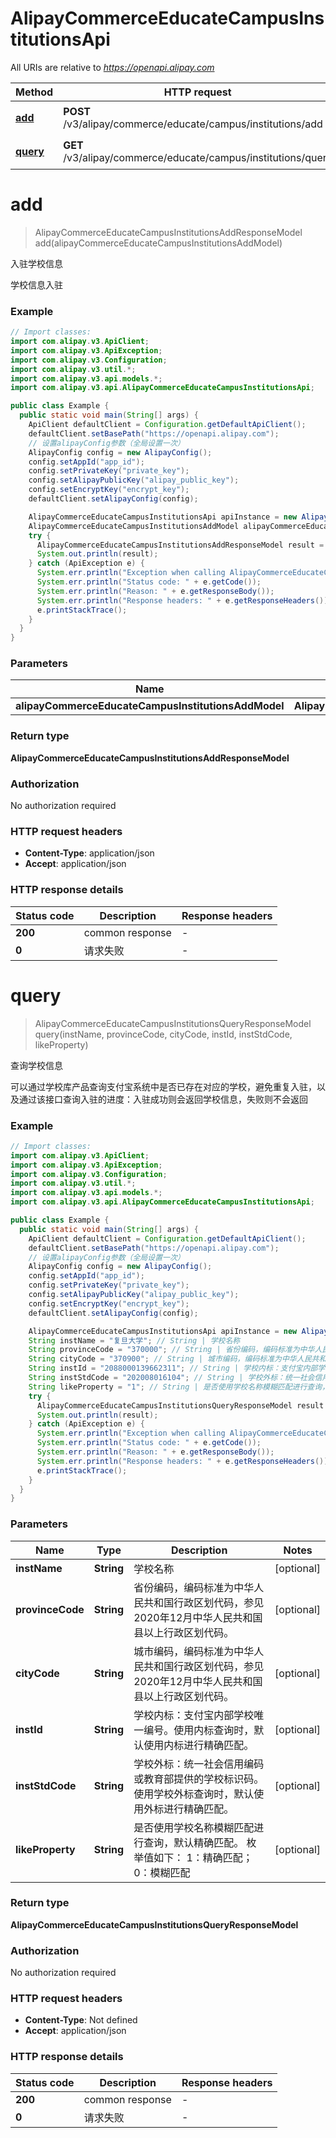 # AlipayCommerceEducateCampusInstitutionsApi

All URIs are relative to *https://openapi.alipay.com*

| Method | HTTP request | Description |
|------------- | ------------- | -------------|
| [**add**](AlipayCommerceEducateCampusInstitutionsApi.md#add) | **POST** /v3/alipay/commerce/educate/campus/institutions/add | 入驻学校信息 |
| [**query**](AlipayCommerceEducateCampusInstitutionsApi.md#query) | **GET** /v3/alipay/commerce/educate/campus/institutions/query | 查询学校信息 |


<a name="add"></a>
# **add**
> AlipayCommerceEducateCampusInstitutionsAddResponseModel add(alipayCommerceEducateCampusInstitutionsAddModel)

入驻学校信息

学校信息入驻

### Example
```java
// Import classes:
import com.alipay.v3.ApiClient;
import com.alipay.v3.ApiException;
import com.alipay.v3.Configuration;
import com.alipay.v3.util.*;
import com.alipay.v3.api.models.*;
import com.alipay.v3.api.AlipayCommerceEducateCampusInstitutionsApi;

public class Example {
  public static void main(String[] args) {
    ApiClient defaultClient = Configuration.getDefaultApiClient();
    defaultClient.setBasePath("https://openapi.alipay.com");
    // 设置alipayConfig参数（全局设置一次）
    AlipayConfig config = new AlipayConfig();
    config.setAppId("app_id");
    config.setPrivateKey("private_key");
    config.setAlipayPublicKey("alipay_public_key");
    config.setEncryptKey("encrypt_key");
    defaultClient.setAlipayConfig(config);

    AlipayCommerceEducateCampusInstitutionsApi apiInstance = new AlipayCommerceEducateCampusInstitutionsApi(defaultClient);
    AlipayCommerceEducateCampusInstitutionsAddModel alipayCommerceEducateCampusInstitutionsAddModel = new AlipayCommerceEducateCampusInstitutionsAddModel(); // AlipayCommerceEducateCampusInstitutionsAddModel | 
    try {
      AlipayCommerceEducateCampusInstitutionsAddResponseModel result = apiInstance.add(alipayCommerceEducateCampusInstitutionsAddModel);
      System.out.println(result);
    } catch (ApiException e) {
      System.err.println("Exception when calling AlipayCommerceEducateCampusInstitutionsApi#add");
      System.err.println("Status code: " + e.getCode());
      System.err.println("Reason: " + e.getResponseBody());
      System.err.println("Response headers: " + e.getResponseHeaders());
      e.printStackTrace();
    }
  }
}
```

### Parameters

| Name | Type | Description  | Notes |
|------------- | ------------- | ------------- | -------------|
| **alipayCommerceEducateCampusInstitutionsAddModel** | **AlipayCommerceEducateCampusInstitutionsAddModel**|  | [optional] |

### Return type

**AlipayCommerceEducateCampusInstitutionsAddResponseModel**

### Authorization

No authorization required

### HTTP request headers

 - **Content-Type**: application/json
 - **Accept**: application/json

### HTTP response details
| Status code | Description | Response headers |
|-------------|-------------|------------------|
| **200** | common response |  -  |
| **0** | 请求失败 |  -  |

<a name="query"></a>
# **query**
> AlipayCommerceEducateCampusInstitutionsQueryResponseModel query(instName, provinceCode, cityCode, instId, instStdCode, likeProperty)

查询学校信息

可以通过学校库产品查询支付宝系统中是否已存在对应的学校，避免重复入驻，以及通过该接口查询入驻的进度：入驻成功则会返回学校信息，失败则不会返回

### Example
```java
// Import classes:
import com.alipay.v3.ApiClient;
import com.alipay.v3.ApiException;
import com.alipay.v3.Configuration;
import com.alipay.v3.util.*;
import com.alipay.v3.api.models.*;
import com.alipay.v3.api.AlipayCommerceEducateCampusInstitutionsApi;

public class Example {
  public static void main(String[] args) {
    ApiClient defaultClient = Configuration.getDefaultApiClient();
    defaultClient.setBasePath("https://openapi.alipay.com");
    // 设置alipayConfig参数（全局设置一次）
    AlipayConfig config = new AlipayConfig();
    config.setAppId("app_id");
    config.setPrivateKey("private_key");
    config.setAlipayPublicKey("alipay_public_key");
    config.setEncryptKey("encrypt_key");
    defaultClient.setAlipayConfig(config);

    AlipayCommerceEducateCampusInstitutionsApi apiInstance = new AlipayCommerceEducateCampusInstitutionsApi(defaultClient);
    String instName = "复旦大学"; // String | 学校名称
    String provinceCode = "370000"; // String | 省份编码，编码标准为中华人民共和国行政区划代码，参见 2020年12月中华人民共和国县以上行政区划代码。
    String cityCode = "370900"; // String | 城市编码，编码标准为中华人民共和国行政区划代码，参见 2020年12月中华人民共和国县以上行政区划代码。
    String instId = "2088000139662311"; // String | 学校内标：支付宝内部学校唯一编号。使用内标查询时，默认使用内标进行精确匹配。
    String instStdCode = "202008016104"; // String | 学校外标：统一社会信用编码或教育部提供的学校标识码。使用学校外标查询时，默认使用外标进行精确匹配。
    String likeProperty = "1"; // String | 是否使用学校名称模糊匹配进行查询，默认精确匹配。 枚举值如下： 1：精确匹配； 0：模糊匹配
    try {
      AlipayCommerceEducateCampusInstitutionsQueryResponseModel result = apiInstance.query(instName, provinceCode, cityCode, instId, instStdCode, likeProperty);
      System.out.println(result);
    } catch (ApiException e) {
      System.err.println("Exception when calling AlipayCommerceEducateCampusInstitutionsApi#query");
      System.err.println("Status code: " + e.getCode());
      System.err.println("Reason: " + e.getResponseBody());
      System.err.println("Response headers: " + e.getResponseHeaders());
      e.printStackTrace();
    }
  }
}
```

### Parameters

| Name | Type | Description  | Notes |
|------------- | ------------- | ------------- | -------------|
| **instName** | **String**| 学校名称 | [optional] |
| **provinceCode** | **String**| 省份编码，编码标准为中华人民共和国行政区划代码，参见 2020年12月中华人民共和国县以上行政区划代码。 | [optional] |
| **cityCode** | **String**| 城市编码，编码标准为中华人民共和国行政区划代码，参见 2020年12月中华人民共和国县以上行政区划代码。 | [optional] |
| **instId** | **String**| 学校内标：支付宝内部学校唯一编号。使用内标查询时，默认使用内标进行精确匹配。 | [optional] |
| **instStdCode** | **String**| 学校外标：统一社会信用编码或教育部提供的学校标识码。使用学校外标查询时，默认使用外标进行精确匹配。 | [optional] |
| **likeProperty** | **String**| 是否使用学校名称模糊匹配进行查询，默认精确匹配。 枚举值如下： 1：精确匹配； 0：模糊匹配 | [optional] |

### Return type

**AlipayCommerceEducateCampusInstitutionsQueryResponseModel**

### Authorization

No authorization required

### HTTP request headers

 - **Content-Type**: Not defined
 - **Accept**: application/json

### HTTP response details
| Status code | Description | Response headers |
|-------------|-------------|------------------|
| **200** | common response |  -  |
| **0** | 请求失败 |  -  |


